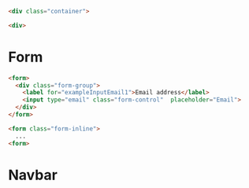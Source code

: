 ```html
<div class="container">

<div>
```

# Form
```html
<form>
  <div class="form-group">
    <label for="exampleInputEmail1">Email address</label>
    <input type="email" class="form-control"  placeholder="Email">
  </div>
</form>

<form class="form-inline">
  ...
<form>
```
# Navbar
```html

```
